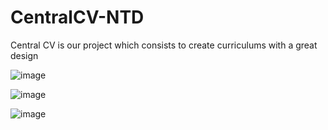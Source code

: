 # CentralCV-NTD
Central CV is our project which consists to create curriculums with a great design




![image](https://user-images.githubusercontent.com/72418729/168839243-b83289c4-6d7a-4752-aceb-22858f0ca78e.png)

![image](https://user-images.githubusercontent.com/72418729/168840005-871994be-fc42-48e9-a786-db894190e707.png)

![image](https://user-images.githubusercontent.com/72418729/168840227-b5054827-86d9-4678-853a-c75c20ba3abb.png)
